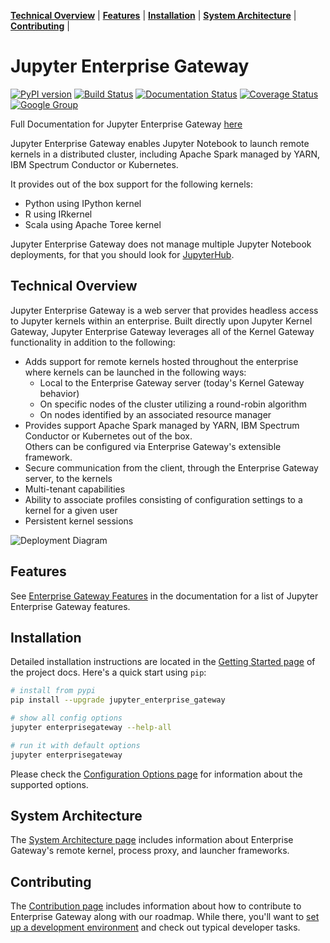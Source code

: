 **[Technical Overview](#technical-overview)** |
**[Features](#features)** |
**[Installation](#installation)** |
**[System Architecture](#system-architecture)** |
**[Contributing](#contributing)** |

# Jupyter Enterprise Gateway

[![PyPI version](https://badge.fury.io/py/jupyter_enterprise_gateway.svg)](https://badge.fury.io/py/jupyter_enterprise_gateway) 
[![Build Status](https://travis-ci.org/jupyter/enterprise_gateway.svg?branch=master)](https://travis-ci.org/jupyter/enterprise_gateway)
[![Documentation Status](http://readthedocs.org/projects/jupyter-enterprise-gateway/badge/?version=latest)](https://jupyter-enterprise-gateway.readthedocs.io/en/latest/?badge=latest)
[![Coverage Status](https://codecov.io/github/jupyter/enterprise_gateway/coverage.svg?branch=master)](https://codecov.io/github/jupyter/enterprise_gateway?branch=master)
[![Google Group](https://img.shields.io/badge/google-group-blue.svg)](https://groups.google.com/forum/#!forum/jupyter)

Full Documentation for Jupyter Enterprise Gateway [here](http://jupyter-enterprise-gateway.readthedocs.io/en/latest)

Jupyter Enterprise Gateway enables Jupyter Notebook to launch remote kernels in a distributed cluster,
including Apache Spark managed by YARN, IBM Spectrum Conductor or Kubernetes.

It provides out of the box support for the following kernels:

* Python using IPython kernel
* R using IRkernel
* Scala using Apache Toree kernel

Jupyter Enterprise Gateway does not manage multiple Jupyter Notebook deployments, for that
you should look for [JupyterHub](https://github.com/jupyterhub/jupyterhub).

## Technical Overview

Jupyter Enterprise Gateway is a web server that provides headless access to Jupyter kernels within 
an enterprise.  Built directly upon Jupyter Kernel Gateway, Jupyter Enterprise Gateway leverages all 
of the Kernel Gateway functionality in addition to the following:
* Adds support for remote kernels hosted throughout the enterprise where kernels can be launched in 
the following ways:
    * Local to the Enterprise Gateway server (today's Kernel Gateway behavior)
    * On specific nodes of the cluster utilizing a round-robin algorithm
    * On nodes identified by an associated resource manager
* Provides support Apache Spark managed by YARN, IBM Spectrum Conductor or Kubernetes out of the box.  
Others can be configured via Enterprise Gateway's extensible framework.
* Secure communication from the client, through the Enterprise Gateway server, to the kernels
* Multi-tenant capabilities
* Ability to associate profiles consisting of configuration settings to a kernel for a given user
* Persistent kernel sessions

![Deployment Diagram](https://github.com/jupyter-incubator/enterprise_gateway/blob/master/docs/source/images/deployment.png?raw=true)

## Features

See [Enterprise Gateway Features](https://jupyter-enterprise-gateway.readthedocs.io/en/latest/getting-started.html#enterprise-gateway-features) in the 
documentation for a list of Jupyter Enterprise Gateway features.

## Installation

Detailed installation instructions are located in the 
[Getting Started page](https://jupyter-enterprise-gateway.readthedocs.io/en/latest/getting-started.html)
of the project docs. Here's a quick start using `pip`:

```bash
# install from pypi
pip install --upgrade jupyter_enterprise_gateway

# show all config options
jupyter enterprisegateway --help-all

# run it with default options
jupyter enterprisegateway
```

Please check the [Configuration Options page](https://jupyter-enterprise-gateway.readthedocs.io/en/latest/config-options.html) 
for information about the supported options.

## System Architecture

The [System Architecture page](https://jupyter-enterprise-gateway.readthedocs.io/en/latest/system-architecture.html) 
includes information about Enterprise Gateway's remote kernel, process proxy, and launcher frameworks.

## Contributing

The [Contribution page](https://jupyter-enterprise-gateway.readthedocs.io/en/latest/contrib.html) includes 
information about how to contribute to Enterprise Gateway along with our roadmap.  While there, you'll want to
[set up a development environment](https://jupyter-enterprise-gateway.readthedocs.io/en/latest/devinstall.html) and check out typical developer tasks.

